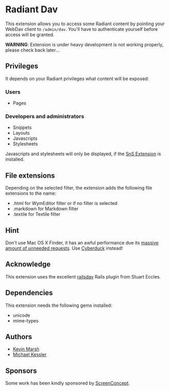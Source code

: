 Radiant Dav
===========

This extension allows you to access some Radiant content by pointing your WebDav
client to `/admin/dav`. You'll have to authenticate yourself before access will
be granted.

**WARNING**: Extension is under heavy development is not working properly,
please check back later...

Privileges
----------

It depends on your Radiant privileges what content will be exposed:

### Users

* Pages

### Developers and administrators

* Snippets
* Layouts
* Javascripts
* Stylesheets

Javascripts and stylesheets will only be displayed, if the
[SnS Extension](http://github.com/SwankInnovations/radiant-sns-extension/tree/master)
is installed.

File extensions
---------------

Depending on the selected filter, the extension adds the following file extensions
to the name:

* .html for WymEditor filter or if no filter is selected
* .markdown for Markdown filter
* .textile for Textile filter

Hint
----

Don't use Mac OS X Finder, it has an awful performance due its [massive amount
of unneeded requests](http://code.google.com/p/sabredav/wiki/Finder). Use
[Cyberduck](http://cyberduck.ch/) instead!

Acknowledge
-----------

This extension uses the excellent [railsdav](http://github.com/stueccles/railsdav/tree/master)
Rails plugin from Stuart Eccles.

Dependencies
------------

This extension needs the following gems installed:

* unicode
* mime-types

Authors
-------

* [Kevin Marsh](http://kevinmarsh.com)
* [Michael Kessler](http://blog.netzpiraten.ch)

Sponsors
--------

Some work has been kindly sponsored by [ScreenConcept](http://www.screenconcept.ch).
